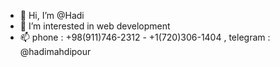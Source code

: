 - 👋 Hi, I’m @Hadi
- 👀 I’m interested in web development
- 📫 phone : +98(911)746-2312 - +1(720)306-1404 , telegram : @hadimahdipour

<!---
QuasarULAS/QuasarULAS is a ✨ special ✨ repository because its `README.md` (this file) appears on your GitHub profile.
You can click the Preview link to take a look at your changes.
--->

